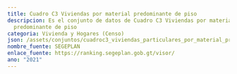 ```yaml
---
title: Cuadro C3 Viviendas por material predominante de piso
descripcion: Es el conjunto de datos de Cuadro C3 Viviendas por material
  predominante de piso
categoria: Vivienda y Hogares (Censo)
json: /assets/conjuntos/cuadroc3_viviendas_particulares_por_material_predominante_en_el_piso.json
nombre_fuente: SEGEPLAN
enlace_fuente: https://ranking.segeplan.gob.gt/visor/
ano: "2021"
---
```

